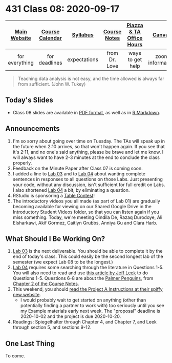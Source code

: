 # 431 Class 08: 2020-09-17

[Main Website](https://thomaselove.github.io/431/) | [Course Calendar](https://thomaselove.github.io/431/calendar.html) | [Syllabus](https://thomaselove.github.io/431-2020-syllabus/) | [Course Notes](https://thomaselove.github.io/431-notes/) | [Piazza & TA Office Hours](https://thomaselove.github.io/431/contact.html) | [Canvas](https://canvas.case.edu) | [Data and Code](https://thomaselove.github.io/431/data_index.html)
:-----------: | :--------------: | :----------: | :---------: | :-------------: | :-----------: | :------------:
for everything | for deadlines | expectations | from Dr. Love | ways to get help | zoom information | for downloads

> Teaching data analysis is not easy, and the time allowed is always far from sufficient. (John W. Tukey)

## Today's Slides

- Class 08 slides are available in [PDF format](https://github.com/THOMASELOVE/431-2020/blob/master/classes/class08/431_class-08-slides_2020.pdf), as well as in [R Markdown](https://github.com/THOMASELOVE/431-2020/blob/master/classes/class08/431_class-08-slides_2020.Rmd).

## Announcements

1. I'm so sorry about going over time on Tuesday. The TAs will speak up in the future when 2:10 arrives, so that won't happen again. If you see that it's 2:11, and no one's said anything, please be brave and let me know. I will always want to have 2-3 minutes at the end to conclude the class properly.
2. Feedback on the Minute Paper after Class 07 is coming soon.
3. I added a line to [Lab 03](https://github.com/THOMASELOVE/431-2020/blob/master/labs/lab03/lab03.md) and to [Lab 04](https://github.com/THOMASELOVE/431-2020/blob/master/labs/lab04/lab04.md) about wanting complete sentences in responses to all questions on those Labs. Just presenting your code, without any discussion, isn't sufficient for full credit on Labs. I also shortened [Lab 04](https://github.com/THOMASELOVE/431-2020/blob/master/labs/lab04/lab04.md) a bit, by eliminating a question.
4. RStudio is sponsoring a [Table Contest](https://blog.rstudio.com/2020/09/15/announcing-the-2020-rstudio-table-contest/)!
5. The introductory videos you all made (as part of Lab 01) are gradually becoming available for viewing on our Shared Google Drive in the Introductory Student Videos folder, so that you can listen again if you miss something. Today, we're meeting Oindila De, Razaq Durodoye, Ali Elsharkawi, Akif Gormez, Caitlyn Grubbs, Anniya Gu and Clara Harb.

## What Should I Be Working On?

1. [Lab 03](https://github.com/THOMASELOVE/431-2020/blob/master/labs/lab03/lab03.md) is the next deliverable. You should be able to complete it by the end of today's class. This could easily be the second longest lab of the semester (we expect Lab 08 to be the longest.)
2. [Lab 04](https://github.com/THOMASELOVE/431-2020/blob/master/labs/lab04/lab04.md) requires some searching through the literature in Questions 1-5. You will also need to read and use [this article by Jeff Leek](https://fivethirtyeight.com/features/a-formula-for-decoding-health-news/) to do Questions 1-5. Questions 6-8 are about the [Palmer Penguins](https://github.com/allisonhorst/palmerpenguins), from [Chapter 2 of the Course Notes](https://thomaselove.github.io/431-notes/looking-at-the-palmer-penguins.html).
3. This weekend, you should [read the Project A Instructions at their spiffy new website](https://thomaselove.github.io/431-2020-projectA/). 
    - I would probably wait to get started on anything (other than potentially finding a partner to work with) too seriously until you see my Example materials early next week. The "proposal" deadline is 2020-10-02 and the project is due 2020-10-20.
4. Readings: Spiegelhalter through Chapter 4, and Chapter 7, and Leek through section 5, and sections 9-12.

## One Last Thing

To come.



